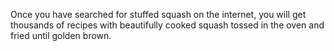 Once you have searched for stuffed squash on the internet, you will get thousands of recipes with beautifully cooked squash tossed in the oven and fried until golden brown.